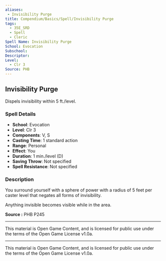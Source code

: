 ```yaml
---
aliases:
 - Invisibility Purge
title: Compendium/Basics/Spell/Invisibility Purge
tags:  
  - 35E_SRD  
  - Spell  
  - Cleric  
Spell Name: Invisibility Purge
School: Evocation
Subschool: 
Descriptor: 
Level:  
  - Clr 3  
Source: PHB
---
```


## Invisibility Purge

Dispels invisibility within 5 ft./level.

### Spell Details

- **School**: Evocation  
- **Level**: Clr 3  
- **Components**: V, S  
- **Casting Time**: 1 standard action  
- **Range**: Personal  
- **Effect**: You  
- **Duration**: 1 min./level (D)  
- **Saving Throw**: Not specified  
- **Spell Resistance**: Not specified  

### Description

You surround yourself with a sphere of power with a radius of 5 feet per caster level that negates all forms of invisibility.

Anything invisible becomes visible while in the area.


**Source :** PHB P245

---

This material is Open Game Content, and is licensed for public use under  
the terms of the Open Game License v1.0a.

---

This material is Open Game Content, and is licensed for public use under the terms of the Open Game License v1.0a.

